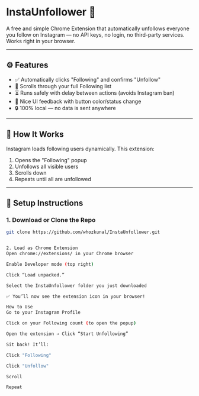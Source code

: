 # InstaUnfollower 🚀

A free and simple Chrome Extension that automatically unfollows everyone you follow on Instagram — no API keys, no login, no third-party services. Works right in your browser.

---

## ⚙️ Features

- ✅ Automatically clicks "Following" and confirms "Unfollow"
- 🔁 Scrolls through your full Following list
- ⏳ Runs safely with delay between actions (avoids Instagram ban)
- 🎨 Nice UI feedback with button color/status change
- 🔒 100% local — no data is sent anywhere

---

## 🧠 How It Works

Instagram loads following users dynamically. This extension:
1. Opens the "Following" popup
2. Unfollows all visible users
3. Scrolls down
4. Repeats until all are unfollowed

---

## 🔧 Setup Instructions

### 1. Download or Clone the Repo

```bash
git clone https://github.com/whozkunal/InstaUnfollower.git


2. Load as Chrome Extension
Open chrome://extensions/ in your Chrome browser

Enable Developer mode (top right)

Click “Load unpacked.”

Select the InstaUnfollower folder you just downloaded

✅ You’ll now see the extension icon in your browser!

How to Use
Go to your Instagram Profile

Click on your Following count (to open the popup)

Open the extension → Click “Start Unfollowing”

Sit back! It’ll:

Click "Following"

Click "Unfollow"

Scroll

Repeat






